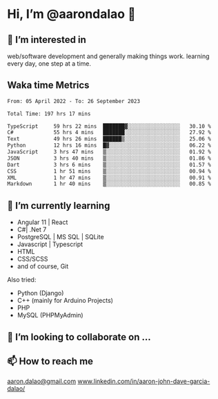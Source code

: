 # __Hi, I’m @aarondalao__ 👋 
## 👀 I’m interested in 
web/software development and generally making things work.
learning every day, one step at a time. 

## Waka time Metrics
<!--START_SECTION:waka-->

```txt
From: 05 April 2022 - To: 26 September 2023

Total Time: 197 hrs 17 mins

TypeScript     59 hrs 22 mins  ███████▓░░░░░░░░░░░░░░░░░   30.10 %
C#             55 hrs 4 mins   ███████░░░░░░░░░░░░░░░░░░   27.92 %
Text           49 hrs 26 mins  ██████▒░░░░░░░░░░░░░░░░░░   25.06 %
Python         12 hrs 16 mins  █▓░░░░░░░░░░░░░░░░░░░░░░░   06.22 %
JavaScript     3 hrs 47 mins   ▒░░░░░░░░░░░░░░░░░░░░░░░░   01.92 %
JSON           3 hrs 40 mins   ▒░░░░░░░░░░░░░░░░░░░░░░░░   01.86 %
Dart           3 hrs 6 mins    ▒░░░░░░░░░░░░░░░░░░░░░░░░   01.57 %
CSS            1 hr 51 mins    ▒░░░░░░░░░░░░░░░░░░░░░░░░   00.94 %
XML            1 hr 47 mins    ▒░░░░░░░░░░░░░░░░░░░░░░░░   00.91 %
Markdown       1 hr 40 mins    ▒░░░░░░░░░░░░░░░░░░░░░░░░   00.85 %
```

<!--END_SECTION:waka-->

## 🌱 I’m currently learning 

- Angular 11 | React 
- C#| .Net 7
- PostgreSQL | MS SQL | SQLite
- Javascript | Typescript
- HTML 
- CSS/SCSS
- and of course, Git 


Also tried:
- Python (Django)
- C++ (mainly for Arduino Projects)
- PHP
- MySQL (PHPMyAdmin)


## 💞️ I’m looking to collaborate on ...

## 📫 How to reach me 
aaron.dalao@gmail.com
www.linkedin.com/in/aaron-john-dave-garcia-dalao/

<!---
aarondalao/aarondalao is a ✨ special ✨ repository because its `README.md` (this file) appears on your GitHub profile.
You can click the Preview link to take a look at your changes.
--->
